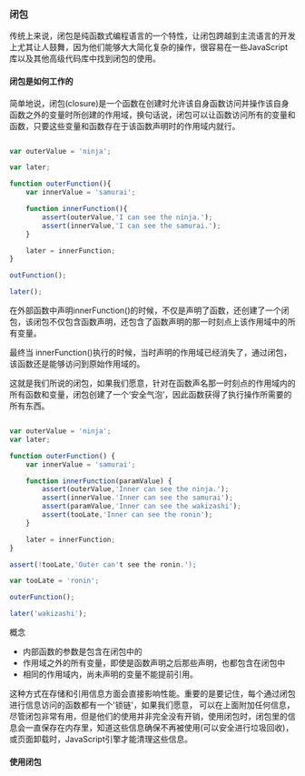 ### 闭包

传统上来说，闭包是纯函数式编程语言的一个特性，让闭包跨越到主流语言的开发上尤其让人鼓舞，因为他们能够大大简化复杂的操作，很容易在一些JavaScript库以及其他高级代码库中找到闭包的使用。

#### 闭包是如何工作的

简单地说，闭包(closure)是一个函数在创建时允许该自身函数访问并操作该自身函数之外的变量时所创建的作用域，换句话说，闭包可以让函数访问所有的变量和函数，只要这些变量和函数存在于该函数声明时的作用域内就行。

```javascript 

var outerValue = 'ninja';

var later;

function outerFunction(){
	var innerValue = 'samurai';

	function innerFunction(){
		assert(outerValue,'I can see the ninja.');
		assert(innerValue,'I can see the samurai.');
	}

	later = innerFunction;
}

outFunction();

later();


```

在外部函数中声明innerFunction()的时候，不仅是声明了函数，还创建了一个闭包，该闭包不仅包含函数声明，还包含了函数声明的那一时刻点上该作用域中的所有变量。   

最终当 innerFunction()执行的时候，当时声明的作用域已经消失了，通过闭包，该函数还是能够访问到原始作用域的。

这就是我们所说的闭包，如果我们愿意，针对在函数声名那一时刻点的作用域内的所有函数和变量，闭包创建了一个‘安全气泡’，因此函数获得了执行操作所需要的所有东西。


```javascript

var outerValue = 'ninja';
var later;

function outerFunction() {
	var innerValue = 'samurai';

	function innerFunction(paramValue) {
		assert(outerValue,'Inner can see the ninja.');
		assert(innerValue.'Inner can see the samurai');
		assert(paramValue,'Inner can see the wakizashi');
		assert(tooLate,'Inner can see the ronin');
	}

	later = innerFunction;
}

assert(!tooLate,'Outer can't see the ronin.');

var tooLate = 'ronin';

outerFunction();

later('wakizashi');

```

概念  

- 内部函数的参数是包含在闭包中的   
- 作用域之外的所有变量，即使是函数声明之后那些声明，也都包含在闭包中
- 相同的作用域内，尚未声明的变量不能提前引用。

这种方式在存储和引用信息方面会直接影响性能。重要的是要记住，每个通过闭包进行信息访问的函数都有一个'锁链'，如果我们愿意， 可以在上面附加任何信息，尽管闭包非常有用，但是他们的使用并非完全没有开销，使用闭包时，闭包里的信息会一直保存在内存里，知道这些信息确保不再被使用(可以安全进行垃圾回收)，或页面卸载时，JavaScript引擎才能清理这些信息。

#### 使用闭包


